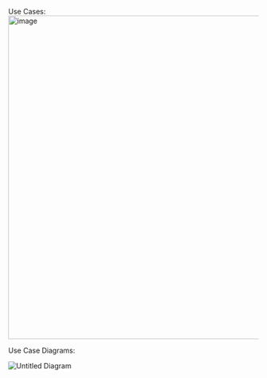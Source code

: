 Use Cases:
<img width="997" height="652" alt="image" src="https://github.com/user-attachments/assets/3352ae8a-fc3b-4a1b-bf17-d6e6be517c69" />

Use Case Diagrams:

![Untitled Diagram](https://github.com/user-attachments/assets/90981425-6153-43e0-a528-fb68a69a9dd5)

